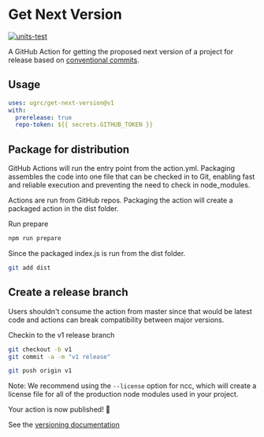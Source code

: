 # Get Next Version

[![units-test](https://github.com/agrc/get-next-version/actions/workflows/test.yml/badge.svg)](https://github.com/agrc/get-next-version/actions/workflows/test.yml)

A GitHub Action for getting the proposed next version of a project for release based on [conventional commits](https://www.conventionalcommits.org).

## Usage

```yaml
uses: ugrc/get-next-version@v1
with:
  prerelease: true
  repo-token: ${{ secrets.GITHUB_TOKEN }}
```

## Package for distribution

GitHub Actions will run the entry point from the action.yml. Packaging assembles the code into one file that can be checked in to Git, enabling fast and reliable execution and preventing the need to check in node_modules.

Actions are run from GitHub repos. Packaging the action will create a packaged action in the dist folder.

Run prepare

```bash
npm run prepare
```

Since the packaged index.js is run from the dist folder.

```bash
git add dist
```

## Create a release branch

Users shouldn't consume the action from master since that would be latest code and actions can break compatibility between major versions.

Checkin to the v1 release branch

```bash
git checkout -b v1
git commit -a -m "v1 release"
```

```bash
git push origin v1
```

Note: We recommend using the `--license` option for ncc, which will create a license file for all of the production node modules used in your project.

Your action is now published! :rocket:

See the [versioning documentation](https://github.com/actions/toolkit/blob/master/docs/action-versioning.md)
